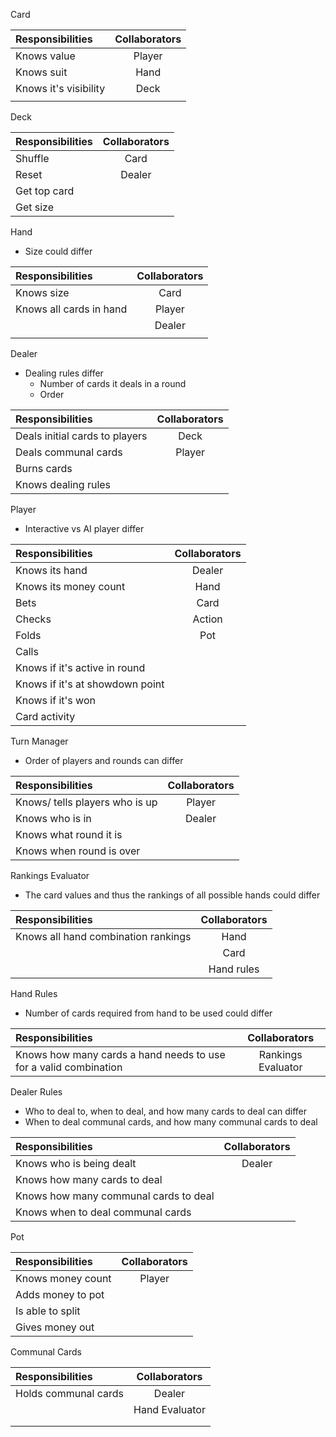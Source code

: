 Card


| Responsibilities      | Collaborators    |
| :------------- | :----------: |
|  Knows value   | Player  |
| Knows suit   | Hand |
|  Knows it's visibility | Deck  |
|    |  |


Deck

| Responsibilities      | Collaborators    |
| :------------- | :----------: |
|  Shuffle   |  Card  |
| Reset | Dealer |
| Get top card  |  |
| Get size | |

Hand
* Size could differ

| Responsibilities      | Collaborators    |
| :------------- | :----------: |
|  Knows size  |  Card  |
| Knows all cards in hand | Player |
| | Dealer |
|  | |

Dealer
* Dealing rules differ
    * Number of cards it deals in a round
    * Order  

| Responsibilities      | Collaborators    |
| :------------- | :----------: |
|  Deals initial cards to players  |  Deck  |
| Deals communal cards | Player |
| Burns cards |  |
| Knows dealing rules| |

Player 
* Interactive vs AI player differ

| Responsibilities      | Collaborators    |
| :------------- | :----------: |
| Knows its hand |  Dealer |
| Knows its money count | Hand |
| Bets | Card |
| Checks | Action |
| Folds | Pot |
| Calls |  |
| Knows if it's active in round | |
| Knows if it's at showdown point | |
| Knows if it's won | |
| Card activity | |

Turn Manager
* Order of players and rounds can differ

| Responsibilities      | Collaborators    |
| :------------- | :----------: |
|  Knows/ tells players who is up  |  Player |
| Knows who is in | Dealer |
|Knows what round it is|  |
| Knows when round is over | |

Rankings Evaluator 
* The card values and thus the rankings of all possible hands could differ

| Responsibilities      | Collaborators    |
| :------------- | :----------: |
| Knows all hand combination rankings |  Hand |
|  | Card |
| | Hand rules |

Hand Rules
* Number of cards required from hand to be used could differ

| Responsibilities      | Collaborators    |
| :------------- | :----------: |
|  Knows how many cards a hand needs to use for a valid combination   |  Rankings Evaluator |


Dealer Rules
* Who to deal to, when to deal, and how many cards to deal can differ
* When to deal communal cards, and how many communal cards to deal 

| Responsibilities      | Collaborators    |
| :------------- | :----------: |
| Knows who is being dealt |  Dealer |
| Knows how many cards to deal|  |
| Knows how many communal cards to deal|  |
| Knows when to deal communal cards| |

Pot

| Responsibilities      | Collaborators    |
| :------------- | :----------: |
|  Knows money count |  Player |
| Adds money to pot |  |
| Is able to split |  |
| Gives money out | |

Communal Cards

| Responsibilities      | Collaborators    |
| :------------- | :----------: |
|  Holds communal cards |  Dealer |
|  | Hand Evaluator |
|  | |
|  | |




